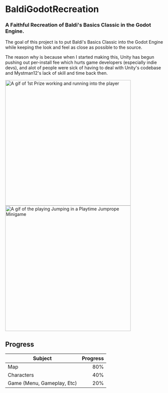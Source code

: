 # BaldiGodotRecreation

### A Faithful Recreation of Baldi's Basics Classic in the Godot Engine.

The goal of this project is to put Baldi's Basics Classic into the Godot Engine while keeping the look and feel as close as possible to the source.

The reason why is because when I started making this, Unity has begun pushing out per-install fee which hurts game developers (especially indie devs), and alot of people were sick of having to deal with Unity's codebase and Mystman12's lack of skill and time back then.

<img src="https://cdn.discordapp.com/attachments/1320199305792983050/1394663726619168850/FirstFuckingPrize.gif?ex=6878f2d0&is=6877a150&hm=e95edf9a627e041ecadc2f3e2706e9805b7d0f12c2c31d1fae4dceb03f3e5fed&" alt="A gif of 1st Prize working and running into the player" width=400px>
<img src="https://cdn.discordapp.com/attachments/1084978997030568099/1395212300255887421/Animation.webp?ex=6879a036&is=68784eb6&hm=1d4d8b907550b224c186ac55aee7645ea3fad18af2628dee37d76769c2a84b7d&" alt="A gif of the playing Jumping in a Playtime Jumprope Minigame" width=400px>

## Progress
Subject | Progress
--- | ---:
Map | 80%
Characters | 40%
Game (Menu, Gameplay, Etc) | 20%
